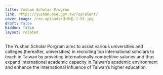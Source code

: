 ```yaml
---
title: Yushan Scholar Program
link: https://yushan.moe.gov.tw/TopTalent/
cover_image: /cms-uploads/未命名-1-01.jpg
draft: false
hidden: false
layout: related
---
```

The Yushan Scholar Porgram aims to assist various universities and colleges (hereafter, universities) in recruiting top international scholars to teach in Taiwan by providing internationally competitive salaries and thus expand international academic capacity in Taiwan’s academic environment and enhance the international influence of Taiwan’s higher education.